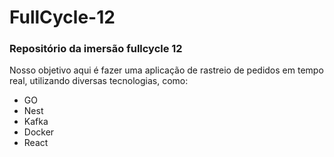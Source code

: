 # FullCycle-12

<h3>Repositório da imersão fullcycle 12</h3>

<p>Nosso objetivo aqui é fazer uma aplicação de rastreio de pedidos em tempo real, utilizando diversas tecnologias, como: 
  <ul>
    <li>GO</li>
    <li>Nest</li>
    <li>Kafka</li>
    <li>Docker</li>
    <li>React</li>
  </ul>
</p>
